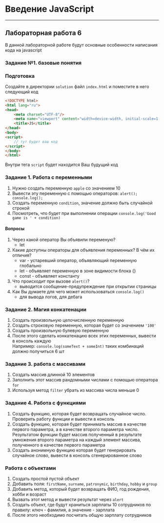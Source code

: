 # Введение JavaScript

___________________________________________________

## Лабораторная работа 6

В данной лабораторной работе будут основные особенности написания кода на javascript

### Задание №1. базовые понятия

### Подготовка

Создайте в директории `solution` файл `index.html` и поместите в него следующий код

```html
<!DOCTYPE html>
<html lang="ru">
<head>
    <meta charset="UTF-8"/>
    <meta name="viewport" content="width=device-width, initial-scale=1.0"/>
    <title>JS</title>
</head>
<body>
<script>
    // тут будет ваш код 
</script>
</body>
</html>
```

Внутри тега `script` будет находится Ваш будущий код

### Задание 1. Работа с переменными

1. Нужно создать переменную `apple` со значением 10
2. Вывести эту переменную с помощью операторов: `alert(); console.log();`
3. Создать переменную `condition`, значение должно быть случайной строкой
4. Посмотреть, что будет при выполнении операции `console.log('Good game is ' + condition)`

#### Вопросы

1. Через какой оператор Вы объявили переменую?
   - let
2. Какие доступны операторы для объявления переменных? В чём их отличия?
   - var - устаревший оператор, объявляющий переменную глобально
   - let - объявляет переменную в зоне видимости блока {}
   - const - объявляет константу
3. Что происходит при вызове `alert()`?
   - выводится сообщение-предупреждение при открытии страницы
4. Как Вы думаете для чего может использоваться `console.log()`
   - для вывода логов, для дебага

### Задание 2. Магия конкатенации

1. Создать произвольную целочисленную переменную
2. Создать строковую переменную, которая будет со значением `'100'`
3. Создать произвольную булевую переменную
4. После этого сделать конкатенацию всех этих переменных, вывести в консоль каждую  
   Например: `console.log(someText + someInt)` таких комбинаций должно получиться 6 шт

### Задание 3. работа с массивами

1. Создать массив длинной 10 элементов
2. Заполнить этот массив рандомными числами с помощью оператора `for`
3. Используя метод `filter` убрать из массива числа меньше 0

### Задание 4. Работа с функциями

1. Создать функцию, которая будет возвращать случайное число.
   Проверить работу функции и вывести в консоль
2. Создать функцию, которая будет принимать массив в качестве
   первого параметра, а в качестве второго параметра число.
   Результатом функции будет массив полученный в результате
   умножения второго параметра на каждый элемент массива, полученного в качестве первого параметра
3. Создать анонимную функцию которая будет генерировать случайное слово, вывести в консоль сгенерированное слово

### Работа с объектами

1. Создать простой пустой объект
2. Добавить поля: `firstName`, `surname`, `patronymic`, `birthday`, `hobby` и `group`
3. Добавить метод, который будет возвращать ФИО, год рождения, хобби и возраст
4. Вызвать этот метод и вывести результат через `alert`
5. Создать объект, где будут храниться зарплаты 10 сотрудников по правилу: ключ - фамилия, а значение - зарплата
6. После этого необходимо посчитать общую зарплату сотрудников